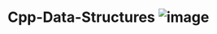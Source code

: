 # Cpp-Data-Structures  ![image](https://user-images.githubusercontent.com/50522741/135406851-d56659a1-2253-4f23-b8d0-a08e506e10f5.png)

